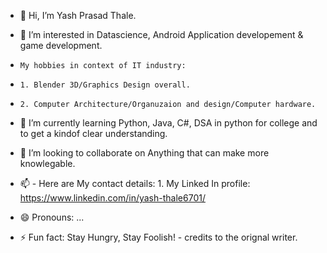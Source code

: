 - 👋 Hi, I’m Yash Prasad Thale.
  
- 👀 I’m interested in Datascience, Android Application developement & game development.
-     My hobbies in context of IT industry:
-     1. Blender 3D/Graphics Design overall.
-     2. Computer Architecture/Organuzaion and design/Computer hardware.
       
- 🌱 I’m currently learning Python, Java, C#, DSA in python for college and to get a kindof clear understanding.
- 💞️ I’m looking to collaborate on Anything that can make more knowlegable.
- 📫 - Here are My contact details:
       1. My Linked In profile: https://www.linkedin.com/in/yash-thale6701/
- 😄 Pronouns: ...
- ⚡ Fun fact: Stay Hungry, Stay Foolish! - credits to the orignal writer.

<!---
Yash-Prasad-Thale/Yash-Prasad-Thale is a ✨ special ✨ repository because its `README.md` (this file) appears on your GitHub profile.
You can click the Preview link to take a look at your changes.
--->
